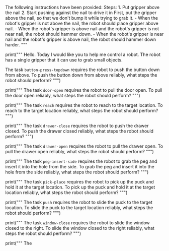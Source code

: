 
The following instructions have been provided:
    Steps:  1. Put gripper above the nail  2. Start pushing against the nail to drive it in
    First, put the gripper above the nail, so that we don't bump it while trying to grab it.
    - When the robot's gripper is not above the nail, the robot should place gripper above nail.
    - When the robot's gripper is above nail and the robot's gripper is not near nail, the robot should hammer down.
    - When the robot's gripper is near nail and the robot's gripper is above nail, the robot should hammer down harder.
"""

print("""
Hello. Today I would like you to help me control a robot. The robot has a single gripper that it can use to grab small objects.

The task `button-press-topdown` requires the robot to push the button down from above.
To push the button down from above reliably, what steps the robot should perform?
""")

print("""
The task `door-open` requires the robot to pull the door open.
To pull the door open reliably, what steps the robot should perform?
""")

print("""
The task `reach` requires the robot to reach to the target location.
To reach to the target location reliably, what steps the robot should perform?
""")

print("""
The task `drawer-close` requires the robot to push the drawer closed.
To push the drawer closed reliably, what steps the robot should perform?
""")

print("""
The task `drawer-open` requires the robot to pull the drawer open.
To pull the drawer open reliably, what steps the robot should perform?
""")

print("""
The task `peg-insert-side` requires the robot to grab the peg and insert it into the hole from the side.
To grab the peg and insert it into the hole from the side reliably, what steps the robot should perform?
""")

print("""
The task `pick-place` requires the robot to pick up the puck and hold it at the target location.
To pick up the puck and hold it at the target location reliably, what steps the robot should perform?
""")

print("""
The task `push` requires the robot to slide the puck to the target location.
To slide the puck to the target location reliably, what steps the robot should perform?
""")

print("""
The task `window-close` requires the robot to slide the window closed to the right.
To slide the window closed to the right reliably, what steps the robot should perform?
""")

print("""
The